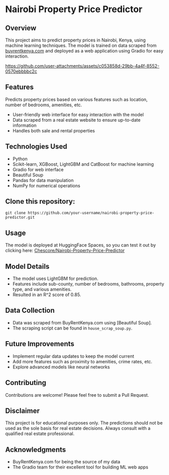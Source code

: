 # Nairobi Property Price Predictor

## Overview
This project aims to predict property prices in Nairobi, Kenya, using machine learning techniques. The model is trained on data scraped from [buyrentkenya.com](https://buyrentkenya.com) and deployed as a web application using Gradio for easy interaction.


https://github.com/user-attachments/assets/c053858d-29bb-4a4f-8552-0570ebbbbc2c

## Features
 Predicts property prices based on various features such as location, number of bedrooms, amenities, etc.
- User-friendly web interface for easy interaction with the model
- Data scraped from a real estate website to ensure up-to-date information
- Handles both sale and rental properties

## Technologies Used
- Python
- Scikit-learn, XGBoost, LightGBM and CatBoost for machine learning
- Gradio for web interface
- Beautiful Soup
- Pandas for data manipulation
- NumPy for numerical operations

## Clone this repository:
    git clone https://github.com/your-username/nairobi-property-price-predictor.git

## Usage
The model is deployed at HuggingFace Spaces, so you can test it out by clicking here: [Chescore/Nairobi-Property-Price-Predictor](https://huggingface.co/spaces/chescore/Nairobi-Property-Price-Predictor)

## Model Details
- The model uses LightGBM for prediction.
- Features include sub-county, number of bedrooms, bathrooms, property type, and various amenities.
- Resulted in an R^2 score of 0.85.

## Data Collection
- Data was scraped from BuyRentKenya.com using [Beautiful Soup].
- The scraping script can be found in `house_scrap_soup.py`.

## Future Improvements
- Implement regular data updates to keep the model current
- Add more features such as proximity to amenities, crime rates, etc.
- Explore advanced models like neural networks

## Contributing
Contributions are welcome! Please feel free to submit a Pull Request.

## Disclaimer
This project is for educational purposes only. The predictions should not be used as the sole basis for real estate decisions. Always consult with a qualified real estate professional.

## Acknowledgments
- BuyRentKenya.com for being the source of my data
- The Gradio team for their excellent tool for building ML web apps

